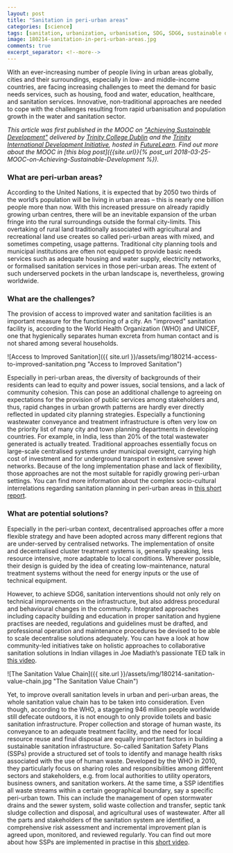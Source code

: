 ```yaml
---
layout: post
title: "Sanitation in peri-urban areas"
categories: [science]
tags: [sanitation, urbanization, urbanisation, SDG, SDG6, sustainable development goals, urban planning, development cooperation, basic needs services, WASH, water, urban, peri-urban, city planning, improved sanitation, sanitation value chain, MOOC, sanitation safety planning, SSP]
image: 180214-sanitation-in-peri-urban-areas.jpg
comments: true
excerpt_separator: <!--more-->
---
```


<p class="intro"><span class="dropcap">W</span>ith an ever-increasing number of people living in urban areas globally, cities and their surroundings, especially in low- and middle-income countries, are facing increasing challenges to meet the demand for basic needs services, such as housing, food and water, education, healthcare, and sanitation services. Innovative, non-traditional approaches are needed to cope with the challenges resulting from rapid urbanisation and population growth in the water and sanitation sector.</p>

<!--more-->

*This article was first published in the MOOC on ["Achieving Sustainable Development"](https://www.futurelearn.com/courses/achieving-sustainable-development) delivered by [Trinity College Dublin](www.tcd.ie) and the [Trinity International Development Initiative](https://www.tcd.ie/tidi/), hosted in [FutureLearn](https://www.futurelearn.com/). Find out more about the MOOC in [this blog post]({{site.url}}{% post_url 2018-03-25-MOOC-on-Achieving-Sustainable-Development %}).*

### What are peri-urban areas?

According to the United Nations, it is expected that by 2050 two thirds of the world’s population will be living in urban areas – this is nearly one billion people more than now. With this increased pressure on already rapidly growing urban centres, there will be an inevitable expansion of the urban fringe into the rural surroundings outside the formal city-limits. This overtaking of rural land traditionally associated with agricultural and recreational land use creates so called peri-urban areas with mixed, and sometimes competing, usage patterns. Traditional city planning tools and municipal institutions are often not equipped to provide basic needs services such as adequate housing and water supply, electricity networks, or formalised sanitation services in those peri-urban areas. The extent of such underserved pockets in the urban landscape is, nevertheless, growing worldwide. 

### What are the challenges?

The provision of access to improved water and sanitation facilities is an important measure for the functioning of a city. An "improved" sanitation facility is, according to the World Health Organization (WHO) and UNICEF, one that hygienically separates human excreta from human contact and is not shared among several households. 

![Access to Improved Sanitation]({{ site.url }}/assets/img/180214-access-to-improved-sanitation.png "Access to Improved Sanitation")

Especially in peri-urban areas, the diversity of backgrounds of their residents can lead to equity and power issues, social tensions, and a lack of community cohesion. This can pose an additional challenge to agreeing on expectations for the provision of public services among stakeholders and, thus, rapid changes in urban growth patterns are hardly ever directly reflected in updated city planning strategies. Especially a functioning wastewater conveyance and treatment infrastructure is often very low on the priority list of many city and town planning departments in developing countries. For example, in India, less than 20% of the total wastewater generated is actually treated. Traditional approaches essentially focus on large-scale centralised systems under municipal oversight, carrying high cost of investment and for underground transport in extensive sewer networks. Because of the long implementation phase and lack of flexibility, those approaches are not the most suitable for rapidly growing peri-urban settings. You can find more information about the complex socio-cultural interrelations regarding sanitation planning in peri-urban areas in [this short report](http://www.urbanwater.se/sites/default/files/filer/mcconville_wittgren_2014_sanwatpua_final.pdf).

### What are potential solutions?

Especially in the peri-urban context, decentralised approaches offer a more flexible strategy and have been adopted across many different regions that are under-served by centralised networks. The implementation of onsite and decentralised cluster treatment systems is, generally speaking, less resource intensive, more adaptable to local conditions. Wherever possible, their design is guided by the idea of creating low-maintenance, natural treatment systems without the need for energy inputs or the use of technical equipment.

However, to achieve SDG6, sanitation interventions should not only rely on technical improvements on the infrastructure, but also address procedural and behavioural changes in the community. Integrated approaches including capacity building and education in proper sanitation and hygiene practises are needed, regulations and guidelines must be drafted, and professional operation and maintenance procedures be devised to be able to scale decentralise solutions adequately. You can have a look at how community-led initiatives take on holistic approaches to collaborative sanitation solutions in Indian villages in Joe Madiath’s passionate TED talk in [this video](https://www.ted.com/talks/joe_madiath_better_toilets_better_life).

![The Sanitation Value Chain]({{ site.url }}/assets/img/180214-sanitation-value-chain.jpg "The Sanitation Value Chain")

Yet, to improve overall sanitation levels in urban and peri-urban areas, the whole sanitation value chain has to be taken into consideration. Even though, according to the WHO, a staggering 946 million people worldwide still defecate outdoors, it is not enough to only provide toilets and basic sanitation infrastructure. Proper collection and storage of human waste, its conveyance to an adequate treatment facility, and the need for local resource reuse and final disposal are equally important factors in building a sustainable sanitation infrastructure. So-called Sanitation Safety Plans (SSPs) provide a structured set of tools to identify and manage health risks associated with the use of human waste. Developed by the WHO in 2010, they particularly focus on sharing roles and responsibilities among different sectors and stakeholders, e.g. from local authorities to utility operators, business owners, and sanitation workers. At the same time, a SSP identifies all waste streams within a certain geographical boundary, say a specific peri-urban town. This can include the management of open stormwater drains and the sewer system, solid waste collection and transfer, septic tank sludge collection and disposal, and agricultural uses of wastewater. After all the parts and stakeholders of the sanitation system are identified, a comprehensive risk assessment and incremental improvement plan is agreed upon, monitored, and reviewed regularly. You can find out more about how SSPs are implemented in practise in this [short video](http://multimedia.who.int/mp4/EXT-PROD_Sanitation_Safety_Planning_MOOC_11NOV2016.mp4).


